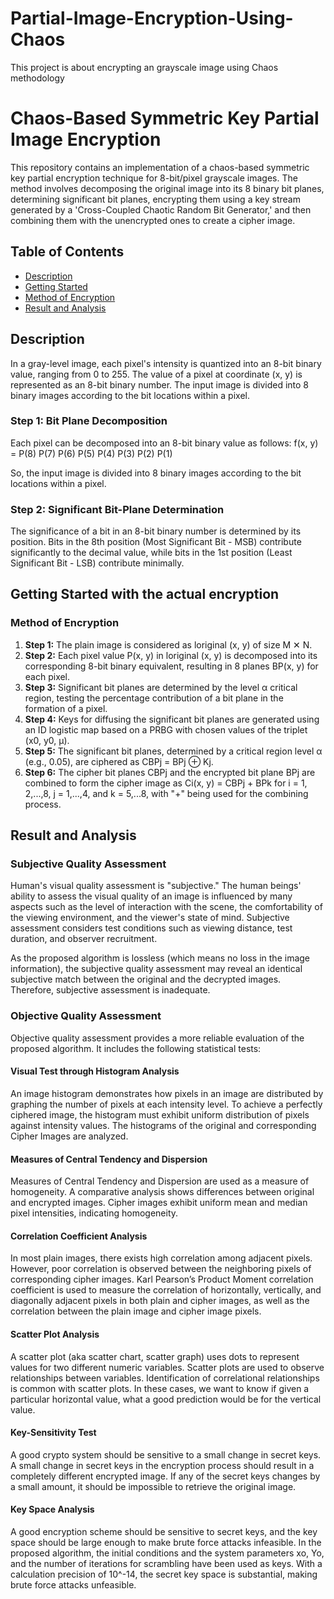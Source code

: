 # Partial-Image-Encryption-Using-Chaos
This project is about encrypting an grayscale image using Chaos methodology
# Chaos-Based Symmetric Key Partial Image Encryption

This repository contains an implementation of a chaos-based symmetric key partial encryption technique for 8-bit/pixel grayscale images. The method involves decomposing the original image into its 8 binary bit planes, determining significant bit planes, encrypting them using a key stream generated by a 'Cross-Coupled Chaotic Random Bit Generator,' and then combining them with the unencrypted ones to create a cipher image.

## Table of Contents
- [Description](#description)
- [Getting Started](#getting-started)
- [Method of Encryption](#method-of-encryption)
- [Result and Analysis](#result-and-analysis)

## Description

In a gray-level image, each pixel's intensity is quantized into an 8-bit binary value, ranging from 0 to 255. The value of a pixel at coordinate (x, y) is represented as an 8-bit binary number. The input image is divided into 8 binary images according to the bit locations within a pixel.

### Step 1: Bit Plane Decomposition

Each pixel can be decomposed into an 8-bit binary value as follows:
f(x, y) = P(8) P(7) P(6) P(5) P(4) P(3) P(2) P(1)


So, the input image is divided into 8 binary images according to the bit locations within a pixel.

### Step 2: Significant Bit-Plane Determination

The significance of a bit in an 8-bit binary number is determined by its position. Bits in the 8th position (Most Significant Bit - MSB) contribute significantly to the decimal value, while bits in the 1st position (Least Significant Bit - LSB) contribute minimally.

## Getting Started with the actual encryption

### Method of Encryption

1. **Step 1:** The plain image is considered as loriginal (x, y) of size M ✕ N.
2. **Step 2:** Each pixel value P(x, y) in loriginal (x, y) is decomposed into its corresponding 8-bit binary equivalent, resulting in 8 planes BP(x, y) for each pixel.
3. **Step 3:** Significant bit planes are determined by the level α critical region, testing the percentage contribution of a bit plane in the formation of a pixel.
4. **Step 4:** Keys for diffusing the significant bit planes are generated using an ID logistic map based on a PRBG with chosen values of the triplet (x0, y0, μ).
5. **Step 5:** The significant bit planes, determined by a critical region level α (e.g., 0.05), are ciphered as CBPj = BPj ⊕ Kj.
6. **Step 6:** The cipher bit planes CBPj and the encrypted bit plane BPj are combined to form the cipher image as Ci(x, y) = CBPj + BPk for i = 1, 2,...,8, j = 1,...,4, and k = 5,...8, with "+" being used for the combining process.



## Result and Analysis

### Subjective Quality Assessment
Human's visual quality assessment is "subjective." The human beings' ability to assess the visual quality of an image is influenced by many aspects such as the level of interaction with the scene, the comfortability of the viewing environment, and the viewer's state of mind. Subjective assessment considers test conditions such as viewing distance, test duration, and observer recruitment.

As the proposed algorithm is lossless (which means no loss in the image information), the subjective quality assessment may reveal an identical subjective match between the original and the decrypted images. Therefore, subjective assessment is inadequate.

### Objective Quality Assessment
Objective quality assessment provides a more reliable evaluation of the proposed algorithm. It includes the following statistical tests:

#### Visual Test through Histogram Analysis
An image histogram demonstrates how pixels in an image are distributed by graphing the number of pixels at each intensity level. To achieve a perfectly ciphered image, the histogram must exhibit uniform distribution of pixels against intensity values. The histograms of the original and corresponding Cipher Images are analyzed.

#### Measures of Central Tendency and Dispersion
Measures of Central Tendency and Dispersion are used as a measure of homogeneity. A comparative analysis shows differences between original and encrypted images. Cipher images exhibit uniform mean and median pixel intensities, indicating homogeneity.

#### Correlation Coefficient Analysis
In most plain images, there exists high correlation among adjacent pixels. However, poor correlation is observed between the neighboring pixels of corresponding cipher images. Karl Pearson’s Product Moment correlation coefficient is used to measure the correlation of horizontally, vertically, and diagonally adjacent pixels in both plain and cipher images, as well as the correlation between the plain image and cipher image pixels.

#### Scatter Plot Analysis
A scatter plot (aka scatter chart, scatter graph) uses dots to represent values for two different numeric variables. Scatter plots are used to observe relationships between variables. Identification of correlational relationships is common with scatter plots. In these cases, we want to know if given a particular horizontal value, what a good prediction would be for the vertical value.

#### Key-Sensitivity Test
A good crypto system should be sensitive to a small change in secret keys. A small change in secret keys in the encryption process should result in a completely different encrypted image. If any of the secret keys changes by a small amount, it should be impossible to retrieve the original image.

#### Key Space Analysis
A good encryption scheme should be sensitive to secret keys, and the key space should be large enough to make brute force attacks infeasible. In the proposed algorithm, the initial conditions and the system parameters xo, Yo, and the number of iterations for scrambling have been used as keys. With a calculation precision of 10^-14, the secret key space is substantial, making brute force attacks unfeasible.
